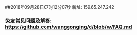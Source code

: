 ##2018年09月28日07时12分07秒 新址: 159.65.247.242
### 兔友常见问题及解答: https://github.com/wanggonging/d/blob/w/FAQ.md

